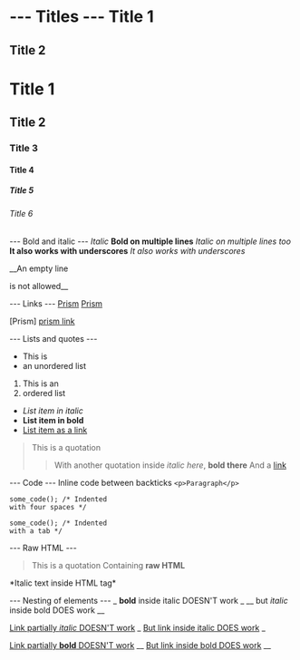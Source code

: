 --- Titles ---
Title 1
=======

Title 2
-------

# Title 1
## Title 2
### Title 3
#### Title 4
##### Title 5
###### Title 6

--- Bold and italic ---
*Italic*
**Bold on
multiple lines**
*Italic on
multiple lines too*
__It also works with underscores__
_It also works with underscores_

__An empty line

is not allowed__

--- Links ---
[Prism](http://www.prismjs.com)
[Prism](http://www.prismjs.com "Prism")

[prism link]: http://www.prismjs.com (Prism)
[Prism] [prism link]

--- Lists and quotes ---
* This is
* an unordered list

1. This is an
2. ordered list

* *List item in italic*
* **List item in bold**
* [List item as a link](http://example.com "This is an example")

> This is a quotation
>> With another quotation inside
> _italic here_, __bold there__
> And a [link](http://example.com)

--- Code ---
Inline code between backticks `<p>Paragraph</p>`

    some_code(); /* Indented
    with four spaces */

	some_code(); /* Indented
	with a tab */

--- Raw HTML ---
> This is a quotation
> Containing <strong>raw HTML</strong>

<p>*Italic text inside HTML tag*</p>

--- Nesting of elements ---
_ **bold** inside italic DOESN'T work _
__ but *italic* inside bold DOES work __

[Link partially *italic* DOESN'T work](http://example.com)
_ [But link inside italic DOES work](http://example.com) _

[Link partially **bold** DOESN'T work](http://example.com)
__ [But link inside bold DOES work](http://example.com) __